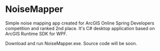 # NoiseMapper
Simple noise mapping app created for ArcGIS Online Spring Developers competition and ranked 2nd place. It's C# desktop application based on ArcGIS Runtime SDK for WPF.

Download and run NoiseMapper.exe. Source code will be soon.
